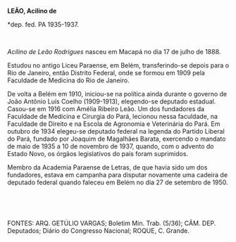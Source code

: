 **LEÃO, Acilino de**

\*dep. fed. PA 1935-1937.

 

*Acilino de Leão Rodrigues* nasceu em Macapá no dia 17 de julho de 1888.

Estudou no antigo Liceu Paraense, em Belém, transferindo-se depois para
o Rio de Janeiro, então Distrito Federal, onde se formou em 1909 pela
Faculdade de Medicina do Rio de Janeiro.

De volta a Belém em 1910, iniciou-se na política ainda durante o governo
de João Antônio Luís Coelho (1909-1913), elegendo-se deputado estadual.
Casou-se em 1916 com Amélia Ribeiro Leão. Um dos fundadores da Faculdade
de Medicina e Cirurgia do Pará, lecionou nessa faculdade, na Faculdade
de Direito e na Escola de Agronomia e Veterinária do Pará. Em outubro de
1934 elegeu-se deputado federal na legenda do Partido Liberal do Pará,
fundado por Joaquim de Magalhães Barata, exercendo o mandato de maio de
1935 a 10 de novembro de 1937, quando, com o advento do Estado Novo, os
órgãos legislativos do país foram suprimidos.

Membro da Academia Paraense de Letras, de que havia sido um dos
fundadores, estava em campanha para disputar novamente uma cadeira de
deputado federal quando faleceu em Belém no dia 27 de setembro de 1950.

 

 

FONTES: ARQ. GETÚLIO VARGAS; Boletim Min. Trab. (5/36); CÂM. DEP.
Deputados; Diário do Congresso Nacional; ROQUE, C. Grande.

 
